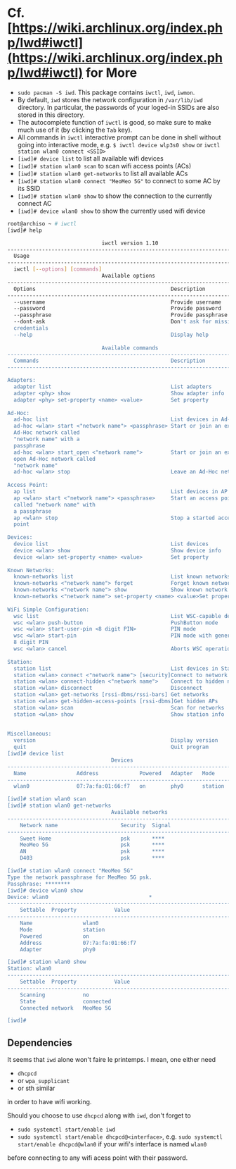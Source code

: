# Cf. [https://wiki.archlinux.org/index.php/Iwd#iwctl](https://wiki.archlinux.org/index.php/Iwd#iwctl) for More
- `sudo pacman -S iwd`. This package contains `iwctl`, `iwd`, `iwmon`.
- By default, `iwd` stores the network configuration in `/var/lib/iwd` directory.
  In particular, the passwords of your loged-in SSIDs are also stored in this directory.
- The autocomplete function of `iwctl` is good, so make sure to make much use of it (by clicking the `Tab` key).
- All commands in `iwctl` interactive prompt can be done in shell without going into interactive mode, e.g. `$ iwctl device wlp3s0 show` or `iwctl station wlan0 connect <SSID>`
- `[iwd]# device list` to list all available wifi devices
- `[iwd]# station wlan0 scan` to scan wifi access points (ACs)
- `[iwd]# station wlan0 get-networks` to list all available ACs
- `[iwd]# station wlan0 connect "MeoMeo 5G"` to connect to some AC by its SSID
- `[iwd]# station wlan0 show` to show the connection to the currently connect AC
- `[iwd]# device wlan0 show` to show the currently used wifi device

```bash
root@archiso ~ # iwctl
[iwd]# help

                              iwctl version 1.10
--------------------------------------------------------------------------------
  Usage
--------------------------------------------------------------------------------
  iwctl [--options] [commands]
                              Available options
--------------------------------------------------------------------------------
  Options                                           Description
--------------------------------------------------------------------------------
  --username                                        Provide username
  --password                                        Provide password
  --passphrase                                      Provide passphrase
  --dont-ask                                        Don't ask for missing
  credentials
  --help                                            Display help
  
                              Available commands
--------------------------------------------------------------------------------
  Commands                                          Description
--------------------------------------------------------------------------------

Adapters:
  adapter list                                      List adapters
  adapter <phy> show                                Show adapter info
  adapter <phy> set-property <name> <value>         Set property
  
Ad-Hoc:
  ad-hoc list                                       List devices in Ad-hoc mode
  ad-hoc <wlan> start <"network name"> <passphrase> Start or join an existing
  Ad-Hoc network called
  "network name" with a
  passphrase
  ad-hoc <wlan> start_open <"network name">         Start or join an existing
  open Ad-Hoc network called
  "network name"
  ad-hoc <wlan> stop                                Leave an Ad-Hoc network
  
Access Point:
  ap list                                           List devices in AP mode
  ap <wlan> start <"network name"> <passphrase>     Start an access point
  called "network name" with
  a passphrase
  ap <wlan> stop                                    Stop a started access
  point
  
Devices:
  device list                                       List devices
  device <wlan> show                                Show device info
  device <wlan> set-property <name> <value>         Set property
  
Known Networks:
  known-networks list                               List known networks
  known-networks <"network name"> forget            Forget known network
  known-networks <"network name"> show              Show known network
  known-networks <"network name"> set-property <name> <value>Set property
  
WiFi Simple Configuration:
  wsc list                                          List WSC-capable devices
  wsc <wlan> push-button                            PushButton mode
  wsc <wlan> start-user-pin <8 digit PIN>           PIN mode
  wsc <wlan> start-pin                              PIN mode with generated
  8 digit PIN
  wsc <wlan> cancel                                 Aborts WSC operations
  
Station:
  station list                                      List devices in Station mode
  station <wlan> connect <"network name"> [security]Connect to network
  station <wlan> connect-hidden <"network name">    Connect to hidden network
  station <wlan> disconnect                         Disconnect
  station <wlan> get-networks [rssi-dbms/rssi-bars] Get networks
  station <wlan> get-hidden-access-points [rssi-dbms]Get hidden APs
  station <wlan> scan                               Scan for networks
  station <wlan> show                               Show station info
  
  
Miscellaneous:
  version                                           Display version
  quit                                              Quit program
[iwd]# device list
                                 Devices
--------------------------------------------------------------------------------
  Name                Address             Powered   Adapter   Mode
--------------------------------------------------------------------------------
  wlan0               07:7a:fa:01:66:f7   on        phy0      station

[iwd]# station wlan0 scan
[iwd]# station wlan0 get-networks
                                 Available networks
--------------------------------------------------------------------------------
    Network name                    Security  Signal
--------------------------------------------------------------------------------
    Sweet Home                      psk       ****
    MeoMeo 5G                       psk       ****
    AN                              psk       ****
    D403                            psk       ****

[iwd]# station wlan0 connect "MeoMeo 5G"
Type the network passphrase for MeoMeo 5G psk.
Passphrase: ********
[iwd]# device wlan0 show
Device: wlan0                                *
--------------------------------------------------------------------------------
    Settable  Property            Value
--------------------------------------------------------------------------------
    Name                wlan0
    Mode                station
    Powered             on
    Address             07:7a:fa:01:66:f7
    Adapter             phy0

[iwd]# station wlan0 show
Station: wlan0
--------------------------------------------------------------------------------
    Settable  Property            Value
--------------------------------------------------------------------------------
    Scanning            no
    State               connected
    Connected network   MeoMeo 5G

[iwd]#
```


## Dependencies
It seems that `iwd` alone won't faire le printemps. I mean, one either need
- `dhcpcd`
- or `wpa_supplicant`
- or sth similar

in order to have wifi working.

Should you choose to use `dhcpcd` along with `iwd`, don't forget to
- `sudo systemctl start/enable iwd`
- `sudo systemctl start/enable dhcpcd@<interface>`, e.g.
  `sudo systemctl start/enable dhcpcd@wlan0` if your wifi's interface is named `wlan0`

before connecting to any wifi acess point with their password.
